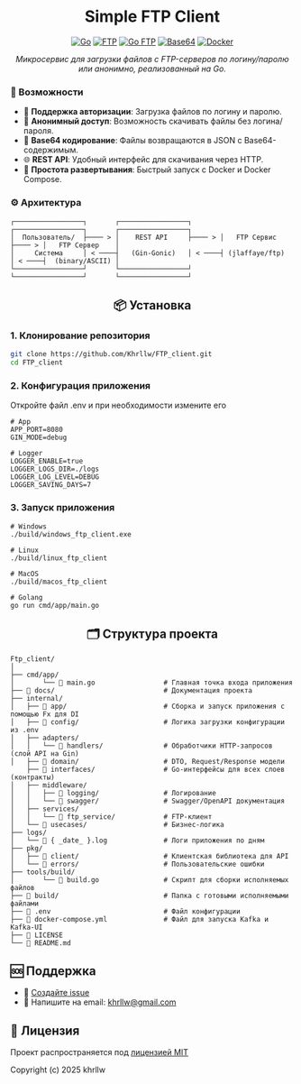 <div align="center">

# Simple FTP Client

[![Go](https://img.shields.io/badge/Go-1.19%2B-brightgreen?logo=go&logoColor=white)](https://go.dev/)
[![FTP](https://img.shields.io/badge/FTP-Supported-brightgreen?logo=files&logoColor=white)](https://en.wikipedia.org/wiki/File_Transfer_Protocol)
[![Go FTP](https://img.shields.io/badge/Go%20FTP-jlaffaye%2Fftp-brightgreen?logo=go&logoColor=white)](https://github.com/jlaffaye/ftp)
[![Base64](https://img.shields.io/badge/Base64-Encoding-brightgreen?logo=security&logoColor=white)](https://datatracker.ietf.org/doc/html/rfc4648)
[![Docker](https://img.shields.io/badge/Docker-Ready-brightgreen?logo=docker&logoColor=white)](https://www.docker.com/)

*Микросервис для загрузки файлов с FTP-серверов по логину/паролю или анонимно, реализованный на Go.*

</div> 

### 🚀 Возможности

- 🔐 **Поддержка авторизации**: Загрузка файлов по логину и паролю.
- 👤 **Анонимный доступ**: Возможность скачивать файлы без логина/пароля.
- 💾 **Base64 кодирование**: Файлы возвращаются в JSON с Base64-содержимым.
- 🌐 **REST API**: Удобный интерфейс для скачивания через HTTP.
- 🐳 **Простота развертывания**: Быстрый запуск с Docker и Docker Compose.


### ⚙️ Архитектура


```text
┌─────────────────┐       ┌─────────────────┐       ┌─────────────────┐       ┌─────────────────┐
│  Пользователь/  ├──── > │    REST API     ├──── > │   FTP Сервис    ├──── > │   FTP Сервер    │
│     Система     │ < ────┤   (Gin-Gonic)   │ < ────┤ (jlaffaye/ftp)  │ < ────┤  (binary/ASCII) │
└─────────────────┘       └─────────────────┘       └─────────────────┘       └─────────────────┘   
```

<div align="center">

## 📦 Установка
</div>

### 1. Клонирование репозитория

```bash
git clone https://github.com/Khrllw/FTP_client.git
cd FTP_client
```

### 2. Конфигурация приложения

Откройте файл .env и при необходимости измените его

```dotenv
# App
APP_PORT=8080
GIN_MODE=debug

# Logger
LOGGER_ENABLE=true
LOGGER_LOGS_DIR=./logs
LOGGER_LOG_LEVEL=DEBUG
LOGGER_SAVING_DAYS=7
```

### 3. Запуск приложения

```
# Windows
./build/windows_ftp_client.exe

# Linux
./build/linux_ftp_client

# MacOS
./build/macos_ftp_client

# Golang
go run cmd/app/main.go
```


<div align="center">

## 🗂️ Структура проекта
</div>

```
Ftp_client/
│ 
├── cmd/app/                     
│       └── 📄 main.go                 # Главная точка входа приложения
├── 📁 docs/                           # Документация проекта
├── internal/
│   ├── 📁 app/                        # Сборка и запуск приложения с помощью Fx для DI
│   ├── 📁 config/                     # Логика загрузки конфигурации из .env
│   ├── adapters/ 
│   │   └── 📁 handlers/               # Обработчики HTTP-запросов (слой API на Gin)
│   ├── 📁 domain/                     # DTO, Request/Response модели  
    ├── 📁 interfaces/                 # Go-интерфейсы для всех слоев (контракты)       
│   ├── middleware/
│   │   ├── 📁 logging/                # Логирование
│   │   └── 📁 swagger/                # Swagger/OpenAPI документация
│   ├── services/ 
│   │   └── 📁 ftp_service/            # FTP-клиент
│   └── 📁 usecases/                   # Бизнес-логика
├── logs/ 
│   └── 📄 { _date_ }.log              # Логи приложения по дням
├── pkg/
│   ├── 📁 client/                     # Клиентская библиотека для API
│   └── 📁 errors/                     # Пользовательские ошибки 
├── tools/build/
│       └── 📄 build.go                # Скрипт для сборки исполняемых файлов
├── 📁 build/                          # Папка с готовыми исполняемыми файлами
├── 📄 .env                            # Файл конфигурации
├── 📄 docker-compose.yml              # Файл для запуска Kafka и Kafka-UI
├── 📄 LICENSE
└── 📄 README.md
```

## 🆘 Поддержка

- 🐛 [Создайте issue](https://github.com/Khrllw/FTP_service/issues)
- 📧 Напишите на email: khrllw@gmail.com

## 📝 Лицензия

Проект распространяется под [лицензией MIT](LICENSE)

Copyright (c) 2025 khrllw
